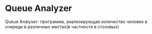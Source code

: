 # Queue Analyzer 
Queue Analyser- программа, анализирующая количество человек в очереди в различных местах(в частности в столовых)